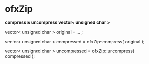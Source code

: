 ofxZip
======

**compress & uncompress vector< unsigned char >**


vector< unsigned char > original = ... ;

vector< unsigned char > compressed = ofxZip::compress( original );

vector< unsigned char > uncompressed = ofxZip::uncompress( compressed );


